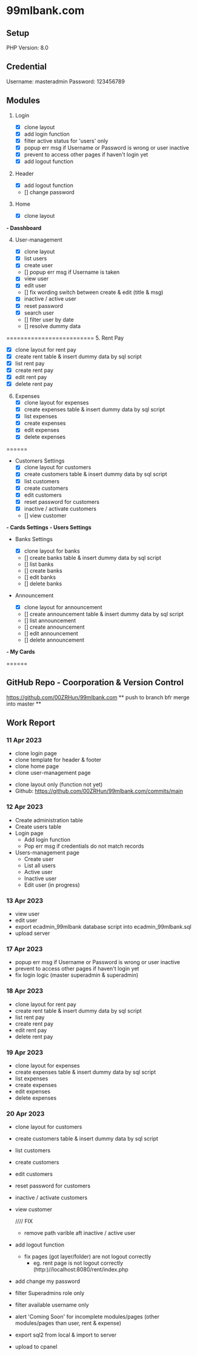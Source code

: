 # 99mlbank.com

## Setup

PHP Version: 8.0

## Credential

Username: masteradmin
Password: 123456789

## Modules

1. Login

   - [x] clone layout
   - [x] add login function
   - [x] filter active status for 'users' only
   - [x] popup err msg if Username or Password is wrong or user inactive
   - [x] prevent to access other pages if haven't login yet
   - [x] add logout function

2. Header

   - [x] add logout function
   - [] change password

3. Home

   - [x] clone layout

**- Dasshboard**

4. User-management

   - [x] clone layout
   - [x] list users
   - [x] create user
   - [] popup err msg if Username is taken
   - [x] view user
   - [x] edit user
   - [] fix wording switch between create & edit (title & msg)
   - [x] inactive / active user
   - [x] reset password
   - [x] search user
   - [] filter user by date
   - [] resolve dummy data

========================= 5. Rent Pay

- [x] clone layout for rent pay
- [x] create rent table & insert dummy data by sql script
- [x] list rent pay
- [x] create rent pay
- [x] edit rent pay
- [x] delete rent pay

6. Expenses
   - [x] clone layout for expenses
   - [x] create expenses table & insert dummy data by sql script
   - [x] list expenses
   - [x] create expenses
   - [x] edit expenses
   - [x] delete expenses

======

- Customers Settings
  - [x] clone layout for customers
  - [x] create customers table & insert dummy data by sql script
  - [x] list customers
  - [x] create customers
  - [x] edit customers
  - [x] reset password for customers
  - [x] inactive / activate customers
  - [] view customer

**- Cards Settings**
**- Users Settings**

- Banks Settings

  - [x] clone layout for banks
  - [] create banks table & insert dummy data by sql script
  - [] list banks
  - [] create banks
  - [] edit banks
  - [] delete banks

- Announcement
  - [x] clone layout for announcement
  - [] create announcement table & insert dummy data by sql script
  - [] list announcement
  - [] create announcement
  - [] edit announcement
  - [] delete announcement

**- My Cards**

======

## GitHub Repo - Coorporation & Version Control

https://github.com/00ZRHun/99mlbank.com
** push to branch bfr merge into master **

## Work Report

### 11 Apr 2023

- clone login page
- clone template for header & footer
- clone home page
- clone user-management page

* clone layout only (function not yet)
* Github: https://github.com/00ZRHun/99mlbank.com/commits/main

### 12 Apr 2023

- Create administration table
- Create users table
- Login page
  - Add login function
  - Pop err msg if credentials do not match records
- Users-management page
  - Create user
  - List all users
  - Active user
  - Inactive user
  - Edit user (in progress)

### 13 Apr 2023

- view user
- edit user
- export ecadmin_99mlbank database script into ecadmin_99mlbank.sql
- upload server

### 17 Apr 2023

- popup err msg if Username or Password is wrong or user inactive
- prevent to access other pages if haven't login yet
- fix login logic (master superadmin & superadmin)

### 18 Apr 2023

- clone layout for rent pay
- create rent table & insert dummy data by sql script
- list rent pay
- create rent pay
- edit rent pay
- delete rent pay

### 19 Apr 2023

- clone layout for expenses
- create expenses table & insert dummy data by sql script
- list expenses
- create expenses
- edit expenses
- delete expenses

### 20 Apr 2023

- clone layout for customers
- create customers table & insert dummy data by sql script
- list customers
- create customers
- edit customers
- reset password for customers
- inactive / activate customers
- view customer

  ////
  FIX

  - remove path varible aft inactive / active user

- add logout function
  - fix pages (got layer/folder) are not logout correctly
    - eg. rent page is not logout correctly (http:)//localhost:8080/rent/index.php
- add change my password
- filter Superadmins role only
- filter available username only

- alert 'Coming Soon' for incomplete modules/pages (other modules/pages than user, rent & expense)
- export sql2 from local & import to server
- upload to cpanel
